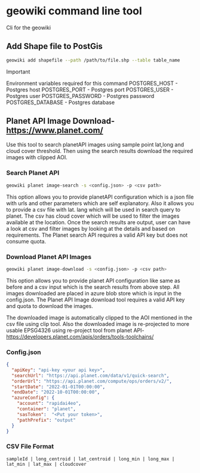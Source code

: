 # geowiki command line tool

Cli for the geowiki

## Add Shape file to PostGis

```bash
geowiki add shapefile --path /path/to/file.shp --table table_name
```

> [!IMPORTANT]
> Environment variables required for this command
> POSTGRES_HOST - Postgres host
> POSTGRES_PORT - Postgres port
> POSTGRES_USER - Postgres user
> POSTGRES_PASSWORD - Postgres password
> POSTGRES_DATABASE - Postgres database

## Planet API Image Download- <https://www.planet.com/>

Use this tool to search planetAPI images using sample point lat,long and cloud cover threshold. Then using the search results download the required images with clipped AOI.

### Search Planet API

```bash
geowiki planet image-search -s <config.json> -p <csv path> 
```

This option allows you to provide planetAPI configuration which is a json file with urls and other parameters which are self explanatory. Also it allows you to provide a csv file with lat. lang which will be used in search query to planet. The csv has cloud cover which will be used to filter the images available at the location. Once the search results are output, user can have a look at csv and filter images by looking at the details and based on requirements. The Planet search API requires a valid API key but does not consume quota.

### Download Planet API Images

```bash
geowiki planet image-download -s <config.json> -p <csv path> 
```

This option allows you to provide planet API configuration like same as before and a csv input which is the search results from above step. All images downloaded are placed in azure blob store which is input in the config.json. The Planet API Image download tool requires a valid API key and quota to download the images.

The downloaded image is automatically clipped to the AOI mentioned in the csv file using clip tool. Also the downloaded image is re-projected to more usable EPSG4326 using re-project tool from planet API- <https://developers.planet.com/apis/orders/tools-toolchains/>

### Config.json

```json
{
  "apiKey": "api-key <your api key>",
  "searchUrl": "https://api.planet.com/data/v1/quick-search",
  "orderUrl": "https://api.planet.com/compute/ops/orders/v2/",
  "startDate": "2022-01-01T00:00:00",
  "endDate": "2022-10-01T00:00:00",
  "azureConfig": {
    "account": "rapidai4eo",
    "container": "planet",
    "sasToken":  "<Put your token>",
    "pathPrefix": "output"
  }
}
```

### CSV File Format

```csv
sampleId | long_centroid | lat_centroid | long_min | long_max | lat_min | lat_max | cloudcover
```
